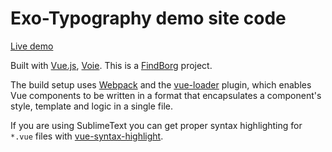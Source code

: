 # Exo-Typography demo site code

[Live demo](http://findborg.com/et/)

Built with [Vue.js](http://vuejs.org), [Voie](https://github.com/inca/voie).  This is a [FindBorg](http://findborg.com/) project.

The build setup uses [Webpack](http://webpack.github.io/) and the [vue-loader](https://github.com/vuejs/vue-loader) plugin, which enables Vue components to be written in a format that encapsulates a component's style, template and logic in a single file.

If you are using SublimeText you can get proper syntax highlighting for `*.vue` files with [vue-syntax-highlight](https://github.com/vuejs/vue-syntax-highlight).



